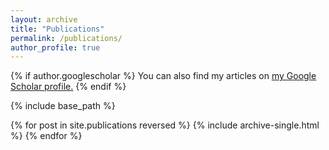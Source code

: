 ```yaml
---
layout: archive
title: "Publications"
permalink: /publications/
author_profile: true
---
```


{% if author.googlescholar %}
  You can also find my articles on <u><a href="https://scholar.google.com/citations?hl=en&authuser=2&user=IOOzODYAAAAJ">my Google Scholar profile</a>.</u>
{% endif %}

{% include base_path %}

{% for post in site.publications reversed %}
  {% include archive-single.html %}
{% endfor %}
